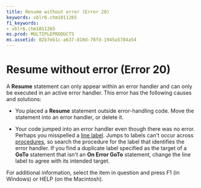 ```yaml
---
title: Resume without error (Error 20)
keywords: vblr6.chm1011265
f1_keywords:
- vblr6.chm1011265
ms.prod: MULTIPLEPRODUCTS
ms.assetid: 02b7eb1c-a637-810d-78fd-1945a5784a54
---
```



# Resume without error (Error 20)

A  **Resume** statement can only appear within an error handler and can only be executed in an active error handler. This error has the following causes and solutions:



- You placed a  **Resume** statement outside error-handling code. Move the statement into an error handler, or delete it.
    
- Your code jumped into an error handler even though there was no error. Perhaps you misspelled a [line label](vbe-glossary.md). Jumps to labels can't occur across [procedures](vbe-glossary.md), so search the procedure for the label that identifies the error handler. If you find a duplicate label specified as the target of a  **GoTo** statement that isn't an **On Error GoTo** statement, change the line label to agree with its intended target.
    

For additional information, select the item in question and press F1 (in Windows) or HELP (on the Macintosh).

